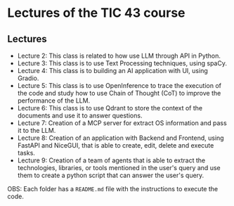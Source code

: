 # Lectures of the TIC 43 course

## Lectures

- Lecture 2: This class is related to how use LLM through API in Python.
- Lecture 3: This class is to use Text Processing techniques, using spaCy.
- Lecture 4: This class is to building an AI application with UI, using Gradio.
- Lecture 5: This class is to use OpenInference to trace the execution of the code and study how to use Chain of Thought (CoT) to improve the performance of the LLM.
- Lecture 6: This class is to use Qdrant to store the context of the documents and use it to answer questions.
- Lecture 7: Creation of a MCP server for extract OS information and pass it to the LLM.
- Lecture 8: Creation of an application with Backend and Frontend, using FastAPI and NiceGUI, that is able to create, edit, delete and execute tasks.
- Lecture 9: Creation of a team of agents that is able to extract the technologies, libraries, or tools mentioned in the user's query and use them to create a python script that can answer the user's query.

OBS: Each folder has a `README.md` file with the instructions to execute the code.
